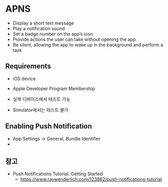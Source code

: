 # APNS
* Display a short text message
* Play a notification sound
* Set a badge number on the app’s icon
* Provide actions the user can take without opening the app
* Be silent, allowing the app to wake up in the background and perform a task

## Requirements
* iOS device
* Apple Developer Program Membership

* 실제 디바이스에서 테스트 가능
* Simulator에서는 테스트 불가

## Enabling Push Notification
* App Settings -> General, Bundle Identifier
* 


## 참고
* Push Notifications Tutorial: Getting Started
  * https://www.raywenderlich.com/123862/push-notifications-tutorial